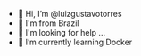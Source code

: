 - 👋 Hi, I’m @luizgustavotorres
- 🔰 I'm from Brazil
- 👀 I'm looking for help ...
- 🌱 I’m currently learning Docker
